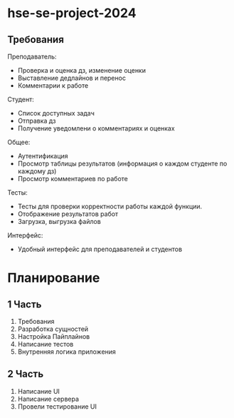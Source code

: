 # hse-se-project-2024


## Требования

Преподаватель:
- Проверка и оценка дз, изменение оценки 
- Выставление дедлайнов и перенос
- Комментарии к работе

Студент:
- Список доступных задач
- Отправка дз
- Получение уведомлени  о комментариях и оценках

Общее:
- Аутентификация
- Просмотр таблицы результатов (информация о каждом студенте по каждому дз)
- Просмотр комментариев по работе 

 Тесты:
- Тесты для проверки корректности работы каждой функции.
- Отображение результатов работ
- Загрузка, выгрузка файлов 

Интерфейс:
- Удобный интерфейс для преподавателей и студентов


# Планирование

## 1 Часть
1. Требования
2. Разработка сущностей 
3. Настройка Пайплайнов
4. Написание тестов
5. Внутренняя логика приложения


## 2 Часть
1. Написание UI
2. Написание сервера
3. Провели тестирование UI

